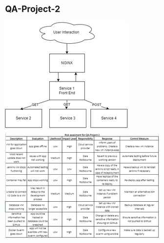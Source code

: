 # QA-Project-2


<p>
<img src="https://github.com/drodbourne/dalerep/blob/main/Project2.drawio.png">
</p>


<p>
<img src="https://github.com/drodbourne/dalerep/blob/main/QA2RA.png">
</p>
